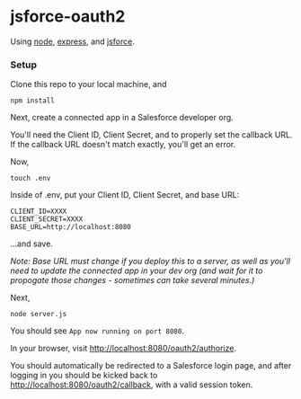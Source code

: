 # jsforce-oauth2

Using [node](https://nodejs.org/en/), [express](https://expressjs.com/), and [jsforce](https://jsforce.github.io/).

### Setup

Clone this repo to your local machine, and

```
npm install
```

Next, create a connected app in a Salesforce developer org.

You'll need the Client ID, Client Secret, and to properly set the callback URL. If the callback URL doesn't match exactly, you'll get an error.

Now,

```
touch .env
```

Inside of .env, put your Client ID, Client Secret, and base URL:

```
CLIENT_ID=XXXX
CLIENT_SECRET=XXXX
BASE_URL=http://localhost:8080
```

...and save.

_Note: Base URL must change if you deploy this to a server, as well as you'll need to update the connected app in your dev org (and wait for it to propogate those changes - sometimes can take several minutes.)_

Next,

```
node server.js
```

You should see `App now running on port 8080`.

In your browser, visit [http://localhost:8080/oauth2/authorize](http://localhost:8080/oauth2/authorize).

You should automatically be redirected to a Salesforce login page, and after logging in you should be kicked back to
[http://localhost:8080/oauth2/callback](http://localhost:8080/oauth2/callback), with a valid session token.
